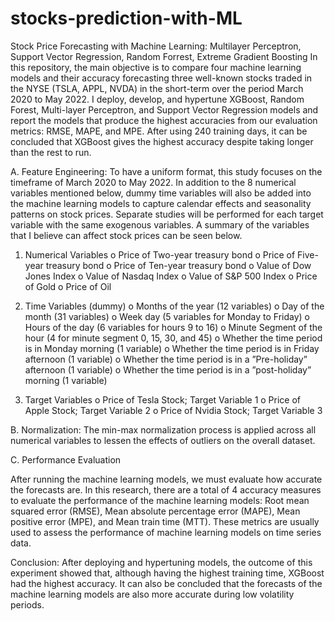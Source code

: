 # stocks-prediction-with-ML
Stock Price Forecasting with Machine Learning: Multilayer Perceptron, Support Vector Regression, Random Forrest, Extreme Gradient Boosting
In this repository, the main objective is to compare four machine learning models and their accuracy forecasting three well-known stocks traded in the NYSE (TSLA, APPL, NVDA) in the short-term over the period March 2020 to May 2022. I deploy, develop, and hypertune XGBoost, Random Forest, Multi-layer Perceptron, and Support Vector Regression models and report the models that produce the highest accuracies from our evaluation metrics: RMSE, MAPE, and MPE. After using 240 training days, it can be concluded that XGBoost gives the highest accuracy despite taking longer than the rest to run.

A. Feature Engineering: To have a uniform format, this study focuses on the timeframe of March 2020 to May 2022. In addition to the 8 numerical variables mentioned below, dummy time variables will also be added into the machine learning models to capture calendar effects and seasonality patterns on stock prices. Separate studies will be performed for each target variable with the same exogenous variables. A summary of the variables that I believe can affect stock prices can be seen below.

1. Numerical Variables
o Price of Two-year treasury bond
o Price of Five-year treasury bond
o Price of Ten-year treasury bond
o Value of Dow Jones Index
o Value of Nasdaq Index
o Value of S&P 500 Index
o Price of Gold
o Price of Oil

2. Time Variables (dummy)
o Months of the year (12 variables)
o Day of the month (31 variables)
o Week day (5 variables for Monday to Friday)
o Hours of the day (6 variables for hours 9 to 16)
o Minute Segment of the hour (4 for minute segment 0, 15, 30, and 45)
o Whether the time period is in Monday morning (1 variable) o Whether the time period is in Friday afternoon (1 variable)
o Whether the time period is in a ”Pre-holiday” afternoon (1 variable)
o Whether the time period is in a ”post-holiday” morning (1 variable)

3. Target Variables
o Price of Tesla Stock; Target Variable 1
o Price of Apple Stock; Target Variable 2
o Price of Nvidia Stock; Target Variable 3

B. Normalization: The min-max normalization process is applied across all numerical variables to lessen the effects of outliers on the overall dataset.

C. Performance Evaluation

After running the machine learning models, we must evaluate how accurate the forecasts are. In this research, there are a total of 4 accuracy measures to evaluate the performance of the machine learning models: Root mean squared error (RMSE), Mean absolute percentage error (MAPE), Mean positive error (MPE), and Mean train time (MTT). These metrics are usually used to assess the performance of machine learning models on time series data.

Conclusion: After deploying and hypertuning models, the outcome of this experiment showed that, although having the highest training time, XGBoost had the highest accuracy. It can also be concluded that the forecasts of the machine learning models are also more accurate during low volatility periods.
